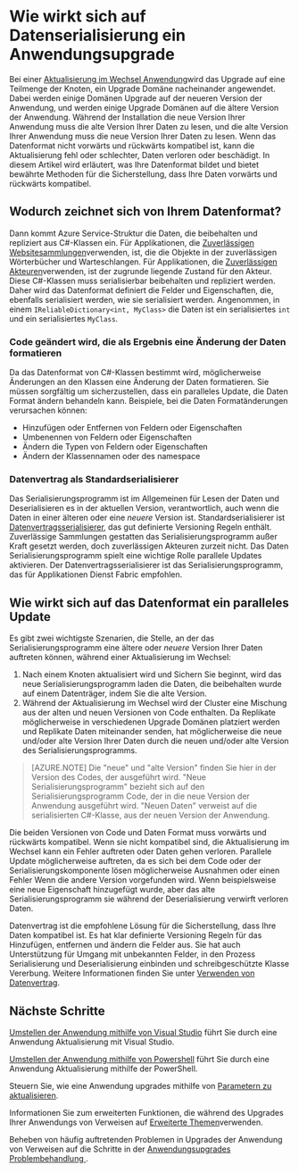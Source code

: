 <properties
   pageTitle="Anwendungsupgrade: Datenserialisierung | Microsoft Azure"
   description="Optimale Methoden für die Datenserialisierung und Einfluss der parallele Anwendung Updates an."
   services="service-fabric"
   documentationCenter=".net"
   authors="vturecek"
   manager="timlt"
   editor=""/>

<tags
   ms.service="service-fabric"
   ms.devlang="dotnet"
   ms.topic="article"
   ms.tgt_pltfrm="NA"
   ms.workload="NA"
   ms.date="10/19/2016"
   ms.author="vturecek"/>


# <a name="how-data-serialization-affects-an-application-upgrade"></a>Wie wirkt sich auf Datenserialisierung ein Anwendungsupgrade

Bei einer [Aktualisierung im Wechsel Anwendung](service-fabric-application-upgrade.md)wird das Upgrade auf eine Teilmenge der Knoten, ein Upgrade Domäne nacheinander angewendet. Dabei werden einige Domänen Upgrade auf der neueren Version der Anwendung, und werden einige Upgrade Domänen auf die ältere Version der Anwendung. Während der Installation die neue Version Ihrer Anwendung muss die alte Version Ihrer Daten zu lesen, und die alte Version Ihrer Anwendung muss die neue Version Ihrer Daten zu lesen. Wenn das Datenformat nicht vorwärts und rückwärts kompatibel ist, kann die Aktualisierung fehl oder schlechter, Daten verloren oder beschädigt. In diesem Artikel wird erläutert, was Ihre Datenformat bildet und bietet bewährte Methoden für die Sicherstellung, dass Ihre Daten vorwärts und rückwärts kompatibel.


## <a name="what-makes-up-your-data-format"></a>Wodurch zeichnet sich von Ihrem Datenformat?

Dann kommt Azure Service-Struktur die Daten, die beibehalten und repliziert aus C#-Klassen ein. Für Applikationen, die [Zuverlässigen Websitesammlungen](service-fabric-reliable-services-reliable-collections.md)verwenden, ist, die die Objekte in der zuverlässigen Wörterbücher und Warteschlangen. Für Applikationen, die [Zuverlässigen Akteuren](service-fabric-reliable-actors-introduction.md)verwenden, ist der zugrunde liegende Zustand für den Akteur. Diese C#-Klassen muss serialisierbar beibehalten und repliziert werden. Daher wird das Datenformat definiert die Felder und Eigenschaften, die, ebenfalls serialisiert werden, wie sie serialisiert werden. Angenommen, in einem `IReliableDictionary<int, MyClass>` die Daten ist ein serialisiertes `int` und ein serialisiertes `MyClass`.

### <a name="code-changes-that-result-in-a-data-format-change"></a>Code geändert wird, die als Ergebnis eine Änderung der Daten formatieren

Da das Datenformat von C#-Klassen bestimmt wird, möglicherweise Änderungen an den Klassen eine Änderung der Daten formatieren. Sie müssen sorgfältig um sicherzustellen, dass ein paralleles Update, die Daten Format ändern behandeln kann. Beispiele, bei die Daten Formatänderungen verursachen können:

- Hinzufügen oder Entfernen von Feldern oder Eigenschaften
- Umbenennen von Feldern oder Eigenschaften
- Ändern die Typen von Feldern oder Eigenschaften
- Ändern der Klassennamen oder des namespace

### <a name="data-contract-as-the-default-serializer"></a>Datenvertrag als Standardserialisierer

Das Serialisierungsprogramm ist im Allgemeinen für Lesen der Daten und Deserialisieren es in der aktuellen Version, verantwortlich, auch wenn die Daten in einer älteren oder eine *neuere* Version ist. Standardserialisierer ist [Datenvertragsserialisierer](https://msdn.microsoft.com/library/ms733127.aspx), das gut definierte Versioning Regeln enthält. Zuverlässige Sammlungen gestatten das Serialisierungsprogramm außer Kraft gesetzt werden, doch zuverlässigen Akteuren zurzeit nicht. Das Daten Serialisierungsprogramm spielt eine wichtige Rolle parallele Updates aktivieren. Der Datenvertragsserialisierer ist das Serialisierungsprogramm, das für Applikationen Dienst Fabric empfohlen.


## <a name="how-the-data-format-affects-a-rolling-upgrade"></a>Wie wirkt sich auf das Datenformat ein paralleles Update

Es gibt zwei wichtigste Szenarien, die Stelle, an der das Serialisierungsprogramm eine ältere oder *neuere* Version Ihrer Daten auftreten können, während einer Aktualisierung im Wechsel:

1. Nach einem Knoten aktualisiert wird und Sichern Sie beginnt, wird das neue Serialisierungsprogramm laden die Daten, die beibehalten wurde auf einem Datenträger, indem Sie die alte Version.
2. Während der Aktualisierung im Wechsel wird der Cluster eine Mischung aus der alten und neuen Versionen von Code enthalten. Da Replikate möglicherweise in verschiedenen Upgrade Domänen platziert werden und Replikate Daten miteinander senden, hat möglicherweise die neue und/oder alte Version Ihrer Daten durch die neuen und/oder alte Version des Serialisierungsprogramms.

> [AZURE.NOTE] Die "neue" und "alte Version" finden Sie hier in der Version des Codes, der ausgeführt wird. "Neue Serialisierungsprogramm" bezieht sich auf den Serialisierungsprogramm Code, der in die neue Version der Anwendung ausgeführt wird. "Neuen Daten" verweist auf die serialisierten C#-Klasse, aus der neuen Version der Anwendung.

Die beiden Versionen von Code und Daten Format muss vorwärts und rückwärts kompatibel. Wenn sie nicht kompatibel sind, die Aktualisierung im Wechsel kann ein Fehler auftreten oder Daten gehen verloren. Parallele Update möglicherweise auftreten, da es sich bei dem Code oder der Serialisierungskomponente lösen möglicherweise Ausnahmen oder einen Fehler Wenn die andere Version vorgefunden wird. Wenn beispielsweise eine neue Eigenschaft hinzugefügt wurde, aber das alte Serialisierungsprogramm sie während der Deserialisierung verwirft verloren Daten.

Datenvertrag ist die empfohlene Lösung für die Sicherstellung, dass Ihre Daten kompatibel ist. Es hat klar definierte Versioning Regeln für das Hinzufügen, entfernen und ändern die Felder aus. Sie hat auch Unterstützung für Umgang mit unbekannten Felder, in den Prozess Serialisierung und Deserialisierung einbinden und schreibgeschützte Klasse Vererbung. Weitere Informationen finden Sie unter [Verwenden von Datenvertrag](https://msdn.microsoft.com/library/ms733127.aspx).


## <a name="next-steps"></a>Nächste Schritte

[Umstellen der Anwendung mithilfe von Visual Studio](service-fabric-application-upgrade-tutorial.md) führt Sie durch eine Anwendung Aktualisierung mit Visual Studio.

[Umstellen der Anwendung mithilfe von Powershell](service-fabric-application-upgrade-tutorial-powershell.md) führt Sie durch eine Anwendung Aktualisierung mithilfe der PowerShell.

Steuern Sie, wie eine Anwendung upgrades mithilfe von [Parametern zu aktualisieren](service-fabric-application-upgrade-parameters.md).

Informationen Sie zum erweiterten Funktionen, die während des Upgrades Ihrer Anwendungs von Verweisen auf [Erweiterte Themen](service-fabric-application-upgrade-advanced.md)verwenden.

Beheben von häufig auftretenden Problemen in Upgrades der Anwendung von Verweisen auf die Schritte in der [Anwendungsupgrades Problembehandlung ](service-fabric-application-upgrade-troubleshooting.md).
